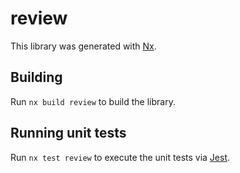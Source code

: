 # review

This library was generated with [Nx](https://nx.dev).

## Building

Run `nx build review` to build the library.

## Running unit tests

Run `nx test review` to execute the unit tests via [Jest](https://jestjs.io).
